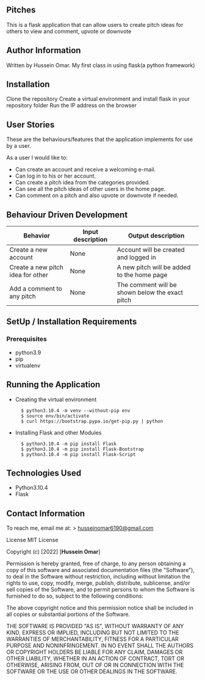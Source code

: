 ## Pitches

This is a flask application that can allow users to create pitch ideas for others to view and comment, upvote or downvote

## Author Information

Written by Hussein Omar. My first class in using flask(a python framework)

## Installation

Clone the repository
Create a virtual environment and install flask in your repository folder
Run the IP address on the browser

## User Stories

These are the behaviours/features that the application implements for use by a user.

As a user I would like to:

- Can create an account and receive a welcoming e-mail.
- Can log in to his or her account.
- Can create a pitch idea from the categories provided.
- Can see all the pitch ideas of other users in the home page.
- Can comment on a pitch and also upvote or downvote if needed.

## Behaviour Driven Development

| Behavior                          | Input description | Output description                              |
| --------------------------------- | ----------------- | ----------------------------------------------- |
| Create a new account              | None              | Account will be created and logged in           |
| Create a new pitch idea for other | None              | A new pitch will be added to the home page      |
| Add a comment to any pitch        | None              | The comment will be shown below the exact pitch |

## SetUp / Installation Requirements

### Prerequisites

- python3.9
- pip
- virtualenv

## Running the Application

- Creating the virtual environment

        $ python3.10.4 -m venv --without-pip env
        $ source env/bin/activate
        $ curl https://bootstrap.pypa.io/get-pip.py | python

- Installing Flask and other Modules

        $ python3.10.4 -m pip install Flask
        $ python3.10.4 -m pip install Flask-Bootstrap
        $ python3.10.4 -m pip install Flask-Script

## Technologies Used

- Python3.10.4
- Flask

## Contact Information

To reach me, email me at: > husseinomar6190@gmail.com

License
MIT License

Copyright (c) [2022] [**Hussein Omar**]

Permission is hereby granted, free of charge, to any person obtaining a copy of this software and associated documentation files (the "Software"), to deal in the Software without restriction, including without limitation the rights to use, copy, modify, merge, publish, distribute, sublicense, and/or sell copies of the Software, and to permit persons to whom the Software is furnished to do so, subject to the following conditions:

The above copyright notice and this permission notice shall be included in all copies or substantial portions of the Software.

THE SOFTWARE IS PROVIDED "AS IS", WITHOUT WARRANTY OF ANY KIND, EXPRESS OR IMPLIED, INCLUDING BUT NOT LIMITED TO THE WARRANTIES OF MERCHANTABILITY, FITNESS FOR A PARTICULAR PURPOSE AND NONINFRINGEMENT. IN NO EVENT SHALL THE AUTHORS OR COPYRIGHT HOLDERS BE LIABLE FOR ANY CLAIM, DAMAGES OR OTHER LIABILITY, WHETHER IN AN ACTION OF CONTRACT, TORT OR OTHERWISE, ARISING FROM, OUT OF OR IN CONNECTION WITH THE SOFTWARE OR THE USE OR OTHER DEALINGS IN THE SOFTWARE.
